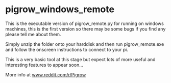 # pigrow_windows_remote

This is the executable version of pigrow_remote.py for running on windows machines, this is the first version so there may be some bugs if you find any please tell me about them. 
  
Simply unzip the folder onto your harddisk and then run pigrow_remote.exe and follow the onscreen instructions to connect to your pi.
  
  This is a very basic tool at this stage but expect lots of more useful and interesting features to appear soon...
  
  More info at www.reddit.com/r/Pigrow 
  
  
